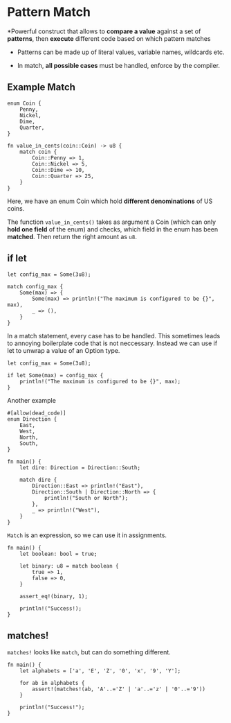 # Pattern Match

*Powerful construct that allows to __compare a value__ against a set of __patterns__, then __execute__ different code based on which pattern matches

* Patterns can be made up of literal values, variable names, wildcards etc.

* In match, __all possible cases__ must be handled, enforce by the compiler.


## Example Match

```
enum Coin {
    Penny,
    Nickel,
    Dime,
    Quarter,
}

fn value_in_cents(coin::Coin) -> u8 {
    match coin {
        Coin::Penny => 1,
        Coin::Nickel => 5,
        Coin::Dime => 10,
        Coin::Quarter => 25,
    }
}
```
Here, we have an enum Coin which hold __different denominations__ of US coins.

The function `value_in_cents()` takes as argument a Coin (which can only __hold one field__ of the enum) and checks, which field in the enum has been __matched__. Then return the right amount as `u8`.

## if let

```
let config_max = Some(3u8);

match config_max {
    Some(max) => {
        Some(max) => println!("The maximum is configured to be {}", max),
        _ => (),
    }
}
```

In a match statement, every case has to be handled. This sometimes leads to annoying boilerplate code that is not neccessary. Instead we can use if let to unwrap a value of an Option type.

```
let config_max = Some(3u8);

if let Some(max) = config_max {
    println!("The maximum is configured to be {}", max);
}
```

Another example
```
#[allow(dead_code)]
enum Direction {
    East,
    West,
    North,
    South,
}

fn main() {
    let dire: Direction = Direction::South;

    match dire {
        Direction::East => println!("East"),
        Direction::South | Direction::North => {
            println!("South or North");
        },
        _ => println!("West"),
    }
}
```

`Match` is an expression, so we can use it in assignments.

```
fn main() {
    let boolean: bool = true;

    let binary: u8 = match boolean {
        true => 1,
        false => 0,
    }

    assert_eq!(binary, 1);

    println!("Success!);
}
```

## matches!
`matches!` looks like `match`, but can do something different.

```
fn main() {
    let alphabets = ['a', 'E', 'Z', '0', 'x', '9', 'Y'];

    for ab in alphabets {
        assert!(matches!(ab, 'A'..='Z' | 'a'..='z' | '0'..='9'))
    }

    println!("Success!");
}
```